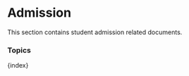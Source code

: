 <!-- add-breadcrumbs -->
# Admission

This section contains student admission related documents.

### Topics

{index}